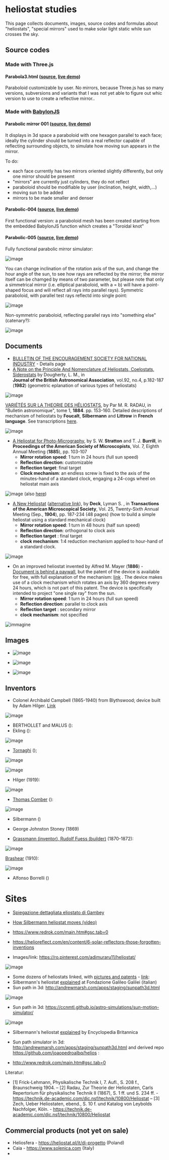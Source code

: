 # heliostat studies

This page collects documents, images, source codes and formulas about "heliostats", "special mirrors" used to make solar light static while sun crosses the sky.

## Source codes

### Made with Three.js

#### Parabola3.html ([source](https://github.com/jumpjack/heliostat/blob/main/parabola3.html), [live demo](https://jumpjack.github.io/heliostat/parabola3.html))

Paraboloid customizable by user. No mirrors, because Three.js has so many versions, subversions and variants that I was not yet able to figure out whic version to use to create a reflective mirror..

### Made with [BabylonJS](https://www.cdnpkg.com/babylonjs?id=22051)

#### Parabolic mirror 001 ([source](https://github.com/jumpjack/heliostat/blob/main/parabolic-001.html), [live demo](https://jumpjack.github.io/heliostat/parabolic-001.html))

It displays in 3d space a paraboloid with one hexagon parallel to each face; ideally the cylinder should be turned into a real reflector capable of reflecting surrounding objects, to simulate how moving sun appears in the mirror.

To do:
- each face currently has two mirrors oriented slightly differently, but only one mirror should be presemt
- "mirrors" are currently just cylinders, they do not reflect
- paraboloid should be modifiable by user (inclination, height, width,...)
- moving sun to be added
- mirrors to be made smaller and denser

#### Parabolic-004 ([source](https://github.com/jumpjack/heliostat/blob/main/parabolic-004.html), [live demo](https://jumpjack.github.io/heliostat/parabolic-004.html))

First functional version: a paraboloid mesh has been created starting from the embedded BabylonJS function which creates a "Toroidal knot"

#### Parabolic-005 ([source](https://github.com/jumpjack/heliostat/blob/main/parabolic-005.html), [live demo](https://jumpjack.github.io/heliostat/parabolic-005.html))

Fully functional parabolic mirror simulator:

![image](https://user-images.githubusercontent.com/1620953/228653475-7ea5423e-3a35-4fcc-81af-80700c61af1c.png)


You can change inclination of the rotation axis of the sun, and change the hour angle of the sun, to see how rays are reflected by the mirror; the mirror itself can be chamged by means of two parameter, but please note that only a simmetrical mirror (i.e. elliptical paraboloid, with a = b) will have a point-shaped focus and will reflect all rays into parallel rays). Symmetric paraboloid, with parallel test rays reflectd into single point:

![image](https://user-images.githubusercontent.com/1620953/228653131-e628e908-5b03-4a09-a23a-eb8f84452b6b.png)

Non-symmetric paraboloid, reflecting parallel rays into "something else" (catenary?):

![image](https://user-images.githubusercontent.com/1620953/228653335-a45d2f1d-6eab-43c5-9274-5e12833b37c4.png)





## Documents

- [BULLETIN OF THE ENCOURAGEMENT SOCIETY FOR NATIONAL INDUSTRY](https://cnum.cnam.fr/CGI/fpage.cgi?BSPI.25/0117/100/507/6/401) - Details page
- [A Note on the Principle And Nomenclature of Heliostats, Coelostats, Siderostats](https://articles.adsabs.harvard.edu/pdf/1982JBAA...92..182D) by Dougherty, L. M., in  
**Journal of the British Astronomical Association**, vol.92, no.4, p.182-187 (**1982**) (geometric eplanation of various types of heliostats)

![image](https://user-images.githubusercontent.com/1620953/235206087-1c56417d-d700-4dca-ae5d-0b87bd5c6af3.png)


[VARIÉTÉS SUR LA THEORIE DES HËLIOSTATS](https://www.persee.fr/docAsPDF/bastr_0572-7405_1884_num_1_1_9783.pdf), by Par M. R. RADAU, in "Bulletin astronomique", tome 1, **1884**. pp. 153-160.  Detailed descriptions of mechanism of heliostats by **Foucalt**, **Silbermann** and **Littrow** in **French language**. See transcriptions [here](https://github.com/jumpjack/heliostat/blob/main/VARI%C3%89T%C3%89S_SUR_LA_THEORIE_DES_H%C3%8BLIOSTATS(Fr-En).md).

![image](https://user-images.githubusercontent.com/1620953/228923691-b19b96dd-cf33-4565-a9aa-cbd25e46d8e0.png)


- [A Heliostat for Photo-Micrography](https://www.jstor.org/stable/pdf/3220592.pdf), by S. W. **Stratton** and T. J. **Burrill**, in **Proceedings of the American Society of Microscopists**, Vol. 7, Eighth Annual Meeting (**1885**), pp. 103-107
    - **Mirror rotation speed**: 1 turn in 24 hours (full sun speed)
    - **Reflection direction**: customizable
    - **Reflection target**: final target
    - **Clock mechanism**: an endless screw is fixed to the axis of the minutes-hand of a standard clock, engaging a 24-cogs wheel on heliostat main axis

![image](https://user-images.githubusercontent.com/1620953/228312007-33b91315-f914-4d36-9e7a-73c9df2a6cf7.png) (also [here](https://www.persee.fr/doc/bastr_0572-7405_1884_num_1_1_9783))

- [A New Heliostat](https://archive.org/details/jstor-3220382/page/n1/mode/2up) ([alternative link](https://www.jstor.org/stable/3220382?searchText=heliostat&searchUri=%2Faction%2FdoBasicSearch%3Fscope%3DeyJwYWdlTmFtZSI6ICJUcmFuc2FjdGlvbnMgb2YgdGhlIEFtZXJpY2FuIE1pY3Jvc2NvcGljYWwgU29jaWV0eSIsICJwYWdlVXJsIjogIi9qb3VybmFsL3RyYW5hbWVybWljcnNvY2kiLCAidHlwZSI6ICJqb3VybmFsIiwgImpjb2RlcyI6ICJpbnZlYmlvbDp0cmFuYW1lcm1pY3Jzb2NpOnByb2NhbWVybWljcnNvY2k6cHJvY2FtZXJzb2NpbWljciJ9%26Query%3Dheliostat&ab_segments=0%2Fbasic_search_gsv2%2Fcontrol&refreqid=fastly-default%3A73b72a9b1de22ed680d93b1cc70cf071)), by **Deck**, Lyman S. , in **Transactions of the American Microscopical Society**, Vol. 25, Twenty-Sixth Annual Meeting (Sep., **1904**), pp. 187-234 (48 pages) (how to build a simple heliostat using a standard mechanical clock)
    - **Mirror rotation speed**: 1 turn in 48 hours (half sun speed)
    - **Reflection direction**: orthogonal to clock axis 
    - **Reflection target** : final target
    - **clock mechanism**: 1:4 reduction mechanism applied to hour-hand of a standard clock.

![image](https://user-images.githubusercontent.com/1620953/228319119-c0e29a55-c808-4b09-acf3-d83c787ef096.png)

- On an improved heliostat invented by Alfred M. Mayer (**1886**) - [Document is behind a paywall](https://www.ajsonline.org/content/s4-4/22/306), but the patent of the device is available for free, with full explanation of the mechanism: [link](https://patentimages.storage.googleapis.com/cd/0e/33/16c660c35582f1/US333769.pdf) . The device makes use of a clock mechanism which rotates an axis by 360 degrees every 24 hours, which is not part of this patent. The device is specifically intended to project "one single ray" from the sun. 
    - **Mirror rotation speed**: 1 turn in 24 hours (full sun speed)
    - **Reflection direction**: parallel to clock axis 
    - **Reflection target** : secondary mirror
    - **clock mechanism**: not specified
    

![immagine](https://user-images.githubusercontent.com/1620953/228582818-987919a8-e179-45b8-939b-8773defc18e7.png)


## Images

- ![image](https://user-images.githubusercontent.com/1620953/230624103-41b78e41-bc39-4367-97d1-260e8ba3e5d8.png)


- ![image](https://user-images.githubusercontent.com/1620953/226894896-5f8caf1d-481c-4d04-a28d-cad1f78b68c1.png)
- ![image](https://user-images.githubusercontent.com/1620953/226895117-0e9c855e-5906-4f84-abe6-6b2ea357b6ea.png)

## Inventors

- Colonel Archibald Campbell (1865-1940) from Blythswood; device built by Adam Hilger.  [Link](https://www.superstock.com/asset/photograph-universal-heliostat-made-english-instrument-makers-adam-hilger-london/1895-25564)

![image](https://user-images.githubusercontent.com/1620953/231557793-b4f0f21b-1aa7-4899-95da-710428823ca0.png)


- BERTHOLLET and MALUS ():
- Ekling ():

![image](https://user-images.githubusercontent.com/1620953/230623926-f8be295d-b8a6-424c-b61c-8a58a291f1ed.png)

- [Tornaghi](https://collection.maas.museum/object/250225) ();

![image](https://user-images.githubusercontent.com/1620953/230623189-fcee2439-e733-4076-bcef-f31b4875ac94.png)

![image](https://user-images.githubusercontent.com/1620953/230623296-e4bbfe04-fb82-4985-8d6d-32ab5d9eb6a9.png)



- Hilger (1919):

![image](https://user-images.githubusercontent.com/1620953/230622052-d6ca8a36-3ebe-40d1-9fed-cc4e05bcff20.png)


- [Thomas Comber](https://www.biodiversitylibrary.org/item/196100#page/19/mode/1up) ():

![image](https://user-images.githubusercontent.com/1620953/230619233-b9f71d2a-fa39-43b6-8332-737d838bc822.png)


- Silbermann ()

- George Johnston Stoney (1869)

- [Grassmann (inventor), Rudolf Fuess (builder)](http://hdl.handle.net/20.500.12460/111014) (1870-1872):

![image](https://user-images.githubusercontent.com/1620953/230617429-3c3b23f4-4e38-4ca4-961e-98e73c107a8d.png)



[Brashear](https://www.uvm.edu/~dahammon/museum/heliostat.html) (1910):

![image](https://user-images.githubusercontent.com/1620953/230617302-64c2b4c2-5540-4789-a5a8-57cf561b1ca7.png)

- Alfonso Borrelli ()



# Sites

- [Spiegazione dettagliata eliostato di Gambey](http://www.museodifisica.unito.it/index.phtml?Museo&id=582)
- [How Silbermann heliostat moves (video)](http://rhe.ish-lyon.cnrs.fr/instruments-scientifiques/instr_opt_heliostat.htm)


- https://www.redrok.com/main.htm#gsc.tab=0
- https://helioreflect.com/en/content/6-solar-reflectors-those-forgotten-inventions
- Images/link: https://ro.pinterest.com/adimuraru11/heliostat/

![image](https://user-images.githubusercontent.com/1620953/226892902-a38785df-6b23-4803-b6e4-cced0a9ec8aa.png)

- Some dozens of heliostats linked, with [pictures and patents](http://www.redrok.com/neat.htm) - [link](http://www.redrok.com/main.htm#gsc.tab=0):
- Silbermann's heliostat [explained](http://www.fondazionegalileogalilei.it/museo/collezioni/strumenti_scientifici/astronomia/schede_astronomia/eli_silbermann.html) at Fondazione Galileo Galilei (italian)
- Sun path in 3d: http://andrewmarsh.com/apps/staging/sunpath3d.html

![image](https://user-images.githubusercontent.com/1620953/230616983-01ca00b8-52be-40d6-8f15-a6b119922a6f.png)

- Sun path in 3d: https://ccnmtl.github.io/astro-simulations/sun-motion-simulator/

![image](https://user-images.githubusercontent.com/1620953/230616952-a4db4afb-8420-49bd-9c90-374791eb7425.png)

- Silbermann's heliostat [explained](https://en.m.wikisource.org/wiki/1911_Encyclop%C3%A6dia_Britannica/Heliostat) by Encyclopedia Britannica
- Sun path simulator in 3d: http://andrewmarsh.com/apps/staging/sunpath3d.html and derived repo https://github.com/joaopedroalbq/helios :

- http://www.redrok.com/main.htm#gsc.tab=0

Literatur:

- [1] Frick-Lehmann, Physikalische Technik I, 7. Aufl., S. 208 f., Braunschweig 1904. 
– [2] Radau, Zur Theorie der Heliostaten, Carls Repertorium für physikalische Technik II (1867), S. 1 ff. und S. 234 ff. - https://technik.de-academic.com/dic.nsf/technik/10800/Heliostat
– [3] Zech, Ueber Heliostaten, ebend., S. 10 f. und Katalog von Leybolds Nachfolger, Köln. - https://technik.de-academic.com/dic.nsf/technik/10800/Heliostat



## Commercial products (not yet on sale)
- Heliosfera - https://heliostat.pl/it/di-progetto  (Poland)
- Caia - https://www.solenica.com  (Italy)
- 
